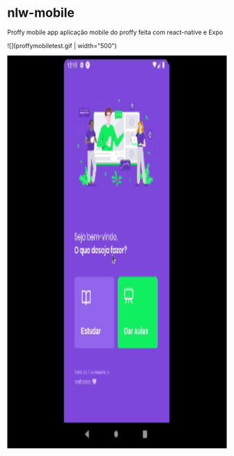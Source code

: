 # nlw-mobile

Proffy mobile app
aplicação mobile do proffy feita com react-native e Expo

![](proffymobiletest.gif | width="500")

<img src="proffymobiletest.gif" height="900"/>
